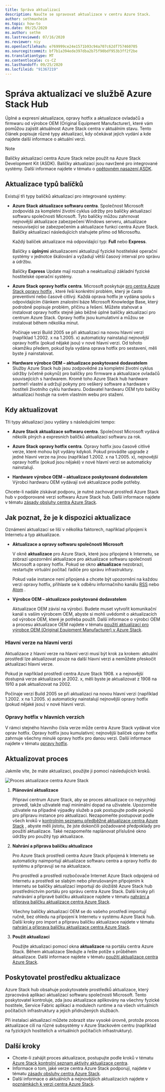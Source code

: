 ```yaml
---
title: Správa aktualizací
description: Naučte se spravovat aktualizace v centru Azure Stack.
author: sethmanheim
ms.topic: how-to
ms.date: 09/25/2020
ms.author: sethm
ms.lastreviewed: 07/16/2020
ms.reviewer: niy
ms.openlocfilehash: e769999ce24e1571b93c94a707c62df757460705
ms.sourcegitcommit: bf7b1a394ede397dba2b75f90bdf953b3ff2f2be
ms.translationtype: MT
ms.contentlocale: cs-CZ
ms.lasthandoff: 09/25/2020
ms.locfileid: "91367219"
---
```

# <a name="manage-updates-in-azure-stack-hub"></a>Správa aktualizací ve službě Azure Stack Hub

Úplné a expresní aktualizace, opravy hotfix a aktualizace ovladačů a firmwaru od výrobce OEM (Original Equipment Manufacturer), které vám pomůžou zajistit aktuálnost Azure Stack centra v aktuálním stavu. Tento článek popisuje různé typy aktualizací, kdy očekávat jejich vydání a kde najdete další informace o aktuální verzi.

> [!NOTE]  
> Balíčky aktualizací centra Azure Stack nelze použít na Azure Stack Development Kit (ASDK). Balíčky aktualizací jsou navržené pro integrované systémy. Další informace najdete v tématu o [opětovném nasazení ASDK](../asdk/asdk-redeploy.md).

## <a name="update-package-types"></a>Aktualizace typů balíčků

Existují tři typy balíčků aktualizací pro integrované systémy:

- **Azure Stack aktualizace softwaru centra**. Společnost Microsoft zodpovídá za kompletní životní cyklus údržby pro balíčky aktualizací softwaru společnosti Microsoft. Tyto balíčky můžou zahrnovat nejnovější aktualizace zabezpečení Windows serveru, aktualizace nesouvisející se zabezpečením a aktualizace funkcí centra Azure Stack. Balíčky aktualizací následujících stahujete přímo od Microsoftu.

    Každý balíček aktualizace má odpovídající typ: **Full** nebo **Express**.

    Balíčky s **úplnými** aktualizacemi aktualizují fyzické hostitelské operační systémy v jednotce škálování a vyžadují větší časový interval pro správu a údržbu.

    Balíčky **Express** Update mají rozsah a neaktualizují základní fyzické hostitelské operační systémy.

- **Azure Stack opravy hotfix centra**. Microsoft poskytuje [pro centra Azure Stack opravy hotfix](azure-stack-servicing-policy.md#hotfixes) , které řeší konkrétní problém, který je často preventivní nebo časově citlivý. Každá oprava hotfix je vydána spolu s odpovídajícím článkem znalostní báze Microsoft Knowledge Base, který podrobně popisuje problém, příčinu a řešení. Můžete stahovat a instalovat opravy hotfix stejně jako běžné úplné balíčky aktualizací pro centrum Azure Stack. Opravy hotfix jsou kumulativní a můžou se instalovat během několika minut.

   Počínaje verzí Build 2005 se při aktualizaci na novou hlavní verzi (například 1.2002. x na 1.2005. x) automaticky nainstalují nejnovější opravy hotfix (pokud nějaké jsou) v nové hlavní verzi. Od tohoto okamžiku předem, pokud byla vydána oprava hotfix pro sestavení, měli byste ji nainstalovat.

- **Hardware výrobce OEM – aktualizace poskytované dodavatelem** Služby Azure Stack hub jsou zodpovědné za kompletní životní cyklus údržby (včetně pokynů) pro balíčky pro firmware a aktualizace ovladačů souvisejících s hardwarem. Kromě toho Azure Stack hub hardware partneři vlastní a udržují pokyny pro veškerý software a hardware v hostiteli životního cyklu hardwaru. Dodavatel hardwaru OEM tyto balíčky aktualizací hostuje na svém vlastním webu pro stažení.

## <a name="when-to-update"></a>Kdy aktualizovat

Tři typy aktualizací jsou vydány s následujícími tempo:

- **Azure Stack aktualizace softwaru centra**. Společnost Microsoft vydává několik plných a expresních balíčků aktualizací softwaru za rok.

- **Azure Stack opravy hotfix centra**. Opravy hotfix jsou časově citlivé verze, které mohou být vydány kdykoli. Pokud provádíte upgrade z jedné hlavní verze na jinou (například 1.2002. x na 1.2005. x), nejnovější opravy hotfix (pokud jsou nějaké) v nové hlavní verzi se automaticky nainstalují.

- **Hardware výrobce OEM – aktualizace poskytované dodavatelem** Výrobci hardwaru OEM vydávají své aktualizace podle potřeby.

Chcete-li nadále získávat podporu, je nutné zachovat prostředí Azure Stack hub v podporované verzi softwaru Azure Stack hub. Další informace najdete v tématu [zásady obsluhy centra Azure Stack](azure-stack-servicing-policy.md).

## <a name="how-to-know-an-update-is-available"></a>Jak poznat, že je k dispozici aktualizace

Oznámení aktualizací se liší v několika faktorech, například připojení k Internetu a typ aktualizace.

- **Aktualizace a opravy softwaru společnosti Microsoft**

    V okně **aktualizace** pro Azure Stack, které jsou připojené k Internetu, se zobrazí upozornění aktualizace pro aktualizace softwaru společnosti Microsoft a opravy hotfix. Pokud se okno **aktualizace** nezobrazí, restartujte virtuální počítač řadiče pro správu infrastruktury.

    Pokud vaše instance není připojená a chcete být upozorněni na každou verzi opravy hotfix, přihlaste se k odběru informačního kanálu [RSS](https://support.microsoft.com/app/content/api/content/feeds/sap/en-us/32d322a8-acae-202d-e9a9-7371dccf381b/rss) nebo [Atom](https://support.microsoft.com/app/content/api/content/feeds/sap/en-us/32d322a8-acae-202d-e9a9-7371dccf381b/atom) .

- **Výrobce OEM – aktualizace poskytované dodavatelem**

    Aktualizace OEM závisí na výrobci. Budete muset vytvořit komunikační kanál s vaším výrobcem OEM, abyste si mohli uvědomit o aktualizacích od výrobce OEM, které je potřeba použít. Další informace o výrobci OEM a procesu aktualizace OEM najdete v tématu [použití aktualizací pro výrobce OEM (Original Equipment Manufacturer) v Azure Stack](azure-stack-update-oem.md).

### <a name="major-version-to-major-version"></a>Hlavní verze na hlavní verzi

Aktualizace z hlavní verze na hlavní verzi musí být krok za krokem: aktuální prostředí lze aktualizovat pouze na další hlavní verzi a nemůžete přeskočit aktualizaci hlavní verze.

Pokud je například prostředí centra Azure Stack 1908. x a nejnovější dostupná verze aktualizace je 2002. x, měli byste je aktualizovat z 1908 na 1910 a pak aktualizovat na 2002.

Počínaje verzí Build 2005 se při aktualizaci na novou hlavní verzi (například 1.2002. x na 1.2005. x) automaticky nainstalují nejnovější opravy hotfix (pokud nějaké jsou) v nové hlavní verzi.

### <a name="hotfixes-within-major-versions"></a>Opravy hotfix v hlavních verzích

V rámci stejného hlavního čísla verze může centra Azure Stack vydávat více oprav hotfix. Opravy hotfix jsou kumulativní; nejnovější balíček oprav hotfix zahrnuje všechny minulé opravy hotfix pro danou verzi. Další informace najdete v tématu [opravy hotfix](azure-stack-servicing-policy.md#hotfixes).

## <a name="update-process"></a>Aktualizovat proces

Jakmile víte, že máte aktualizaci, použijte ji pomocí následujících kroků.

![Proces aktualizace centra Azure Stack](./media/azure-stack-updates/azure-stack-update-process.svg)

1. **Plánování aktualizace**

    Připraví centrum Azure Stack, aby se proces aktualizace co nejrychleji provedl, takže uživatelé mají minimální dopad na uživatele. Upozorněte uživatele na případné výpadky služeb a pak postupujte podle pokynů pro přípravu instance pro aktualizaci. Nezapomeňte postupovat podle všech kroků v [kontrolním seznamu předběžné aktualizace centra Azure Stack](release-notes-checklist.md) , abyste měli jistotu, že jste dokončili požadované předpoklady pro použití aktualizace. Také nezapomeňte naplánovat příslušné okno údržby pro použitý typ aktualizace.

2. **Nahrání a příprava balíčku aktualizace**

    Pro Azure Stack prostředí centra Azure Stack připojená k Internetu se automaticky naimportují aktualizace softwaru centra a opravy hotfix do systému a připravují se na aktualizace.

    Pro prostředí a prostředí rozbočovače Internet Azure Stack odpojená od Internetu a prostředí se slabým nebo přerušovaným připojením k Internetu se balíčky aktualizací importují do úložiště Azure Stack hub prostřednictvím portálu pro správu centra Azure Stack. Další kroky při nahrávání a přípravě balíčku aktualizace najdete v tématu [nahrání a příprava balíčku aktualizace centra Azure Stack](azure-stack-update-prepare-package.md).

    Všechny balíčky aktualizací OEM se do vašeho prostředí importují ručně, bez ohledu na připojení k Internetu v systému Azure Stack hub. Další kroky pro import a přípravu balíčku aktualizace najdete v tématu [nahrání a příprava balíčku aktualizace centra Azure Stack](azure-stack-update-prepare-package.md).

3. **Použít aktualizaci**

    Použijte aktualizaci pomocí okna **aktualizace** na portálu centra Azure Stack. Během aktualizace Sledujte a řešte potíže s průběhem aktualizace. Další informace najdete v tématu [použití aktualizace centra Azure Stack](azure-stack-apply-updates.md).

## <a name="the-update-resource-provider"></a>Poskytovatel prostředku aktualizace

Azure Stack hub obsahuje poskytovatele prostředků aktualizace, který zpracovává aplikaci aktualizací softwaru společnosti Microsoft. Tento poskytovatel kontroluje, zda jsou aktualizace aplikovány na všechny fyzické hostitele, Service Fabric aplikací a modulech runtime a na všech virtuálních počítačích infrastruktury a jejich přidružených službách.

Při instalaci aktualizací můžete zobrazit stav vysoké úrovně, protože proces aktualizace cílí na různé subsystémy v Azure Stackovém centru (například na fyzických hostitelích a virtuálních počítačích infrastruktury).

## <a name="next-steps"></a>Další kroky

- Chcete-li zahájit proces aktualizace, postupujte podle kroků v tématu [Azure Stack kontrolní seznam aktivity aktualizace centra](release-notes-checklist.md).
- Informace o tom, jaké verze centra Azure Stack podporují, najdete v tématu [zásady obsluhy centra Azure Stack](azure-stack-servicing-policy.md).  
- Další informace o aktuálních a nejnovějších aktualizacích najdete v [poznámkách k verzi centra Azure Stack](release-notes.md).
